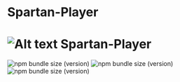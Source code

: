 # Spartan-Player
# ![Alt text](64px_helmet.png "Optional title")   Spartan-Player

![npm bundle size (version)](https://img.shields.io/badge/version-0.0.1-green) ![npm bundle size (version)](https://img.shields.io/badge/qt-v6.2.4-green) ![npm bundle size (version)](https://img.shields.io/badge/language-c%2B%2B17-green) 
